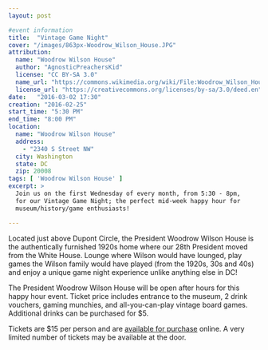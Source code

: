```yaml
---
layout: post

#event information
title:  "Vintage Game Night"
cover: "/images/863px-Woodrow_Wilson_House.JPG"
attribution:
  name: "Woodrow Wilson House"
  author: "AgnosticPreachersKid"
  license: "CC BY-SA 3.0"
  name_url: "https://commons.wikimedia.org/wiki/File:Woodrow_Wilson_House.JPG"
  license_url: "https://creativecommons.org/licenses/by-sa/3.0/deed.en"
date:   "2016-03-02 17:30"
creation: "2016-02-25"
start_time: "5:30 PM"
end_time: "8:00 PM"
location:
  name: "Woodrow Wilson House"
  address:
    - "2340 S Street NW"
  city: Washington
  state: DC
  zip: 20008
tags: [ 'Woodrow Wilson House' ]
excerpt: >
  Join us on the first Wednesday of every month, from 5:30 - 8pm, 
  for our Vintage Game Night; the perfect mid-week happy hour for
  museum/history/game enthusiasts!

---
```


Located just above Dupont Circle, the President Woodrow Wilson
House is the authentically furnished 1920s home where our 28th
President moved from the White House. Lounge where Wilson would
have lounged, play games the Wilson family would have played
(from the 1920s, 30s and 40s) and enjoy a unique game night
experience unlike anything else in DC!

The President Woodrow Wilson House will be open after hours for
this happy hour event. Ticket price includes entrance to the museum,
2 drink vouchers, gaming munchies, and all-you-can-play vintage
board games. Additional drinks can be purchased for $5.

Tickets are $15 per person and are [available for purchase](http://www.woodrowwilsonhouse.org/event/vintage-game-night-march-2-2) online.
A very limited number of tickets may be available at the door.
